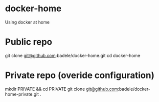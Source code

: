 # docker-home
Using docker at home

# Public repo
git clone git@github.com:badele/docker-home.git
cd docker-home

# Private repo (overide configuration)
mkdir PRIVATE && cd PRIVATE
git clone git@github.com:badele/docker-home-private.git .
